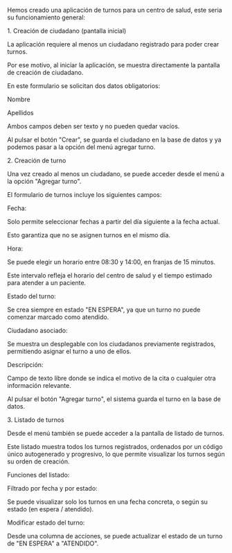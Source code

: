 Hemos creado una aplicación de turnos para un centro de salud, este seria su funcionamiento general:



1\. Creación de ciudadano (pantalla inicial)

La aplicación requiere al menos un ciudadano registrado para poder crear turnos.

Por ese motivo, al iniciar la aplicación, se muestra directamente la pantalla de creación de ciudadano.

En este formulario se solicitan dos datos obligatorios:



Nombre



Apellidos



Ambos campos deben ser texto y no pueden quedar vacíos.

Al pulsar el botón "Crear", se guarda el ciudadano en la base de datos y ya podemos pasar a la opción del menú agregar turno.



2\. Creación de turno

Una vez creado al menos un ciudadano, se puede acceder desde el menú a la opción "Agregar turno".



El formulario de turnos incluye los siguientes campos:



Fecha:

Solo permite seleccionar fechas a partir del día siguiente a la fecha actual.

Esto garantiza que no se asignen turnos en el mismo día.



Hora:

Se puede elegir un horario entre 08:30 y 14:00, en franjas de 15 minutos.

Este intervalo refleja el horario del centro de salud y el tiempo estimado para atender a un paciente.



Estado del turno:

Se crea siempre en estado "EN ESPERA", ya que un turno no puede comenzar marcado como atendido.



Ciudadano asociado:

Se muestra un desplegable con los ciudadanos previamente registrados, permitiendo asignar el turno a uno de ellos.



Descripción:

Campo de texto libre donde se indica el motivo de la cita o cualquier otra información relevante.



Al pulsar el botón "Agregar turno", el sistema guarda el turno en la base de datos.



3\. Listado de turnos

Desde el menú también se puede acceder a la pantalla de listado de turnos.



Este listado muestra todos los turnos registrados, ordenados por un código único autogenerado y progresivo, lo que permite visualizar los turnos según su orden de creación.



Funciones del listado:



Filtrado por fecha y por estado:

Se puede visualizar solo los turnos en una fecha concreta, o según su estado (en espera / atendido).



Modificar estado del turno:

Desde una columna de acciones, se puede actualizar el estado de un turno de "EN ESPERA" a "ATENDIDO".





